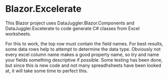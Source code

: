 # Blazor.Excelerate
This Blazor project uses DataJuggler.Blazor.Components and DataJuggler.Excelerate to code generate
C# classes from Excel worksheets.

For this to work, the top row must contain the field names. For best results, some data rows help
to attempt to determine the data type. Obviously not every excel column name makes a good property name,
so try and name your fields something descriptive if possible. Some testing has been done,
but since this is new code and not many spreadhsheets have been looked at, it will take some time to 
perfect this.

